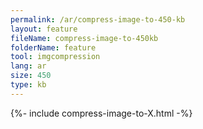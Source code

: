 ```yaml
---
permalink: /ar/compress-image-to-450-kb
layout: feature
fileName: compress-image-to-450kb
folderName: feature
tool: imgcompression
lang: ar
size: 450
type: kb
---
```


{%- include compress-image-to-X.html -%}

